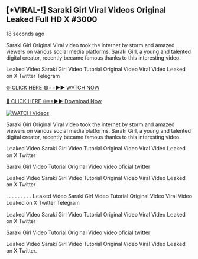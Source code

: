 ## [*VIRAL-!] Saraki Girl Viral Videos Original Leaked Full HD X #3000

18 seconds ago

Saraki Girl Original Viral video took the internet by storm and amazed viewers on various social media platforms. Saraki Girl, a young and talented digital creator, recently became famous thanks to this interesting video.

L𝚎aked Video Saraki Girl Video Tutorial Original Video Viral Video L𝚎aked on X Twitter Telegram

[🌐 CLICK HERE 🟢==►► WATCH NOW](https://azvirallink.blogspot.com/2025/01/viral-video-new-year-2025.html)

[🔴 CLICK HERE 🌐==►► Download Now](https://azvirallink.blogspot.com/2025/01/viral-video-new-year-2025.html)

[![WATCH Videos](https://i.imgur.com/6ooyjBv.gif)](https://azvirallink.blogspot.com/2025/01/viral-video-new-year-2025.html)

Saraki Girl Original Viral video took the internet by storm and amazed viewers on various social media platforms. Saraki Girl, a young and talented digital creator, recently became famous thanks to this interesting video.

L𝚎aked Video Saraki Girl Video Tutorial Original Video Viral Video L𝚎aked on X Twitter

Saraki Girl Video Tutorial Original Video video oficial twitter

L𝚎aked Video Saraki Girl Video Tutorial Original Video Viral Video L𝚎aked on X Twitter

. . . . . . . . . L𝚎aked Video Saraki Girl Video Tutorial Original Video Viral Video L𝚎aked on X Twitter Telegram

L𝚎aked Video Saraki Girl Video Tutorial Original Video Viral Video L𝚎aked on X Twitter

Saraki Girl Video Tutorial Original Video video oficial twitter

L𝚎aked Video Saraki Girl Video Tutorial Original Video Viral Video L𝚎aked on X Twitter.